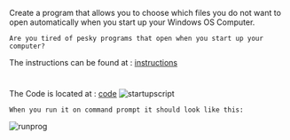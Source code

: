 Create a program that allows you to choose which files you do not want to open automatically when you start up your Windows OS Computer.


    Are you tired of pesky programs that open when you start up your computer? 
    
   The instructions can be found at : [instructions](https://github.com/guzmanwolfrank/startup/blob/main/Instructions.md)


#

   The Code is located at : [code](https://github.com/guzmanwolfrank/startup/blob/main/startup_programs.py)
   ![startupscript](https://user-images.githubusercontent.com/29739578/229172981-32b4bfd5-ddf4-4bdf-bfb0-e176160444a4.jpg)



    When you run it on command prompt it should look like this: 
   ![runprog](https://user-images.githubusercontent.com/29739578/229173025-95577ed1-678b-4e2f-9af2-c102852be1d1.jpg)
